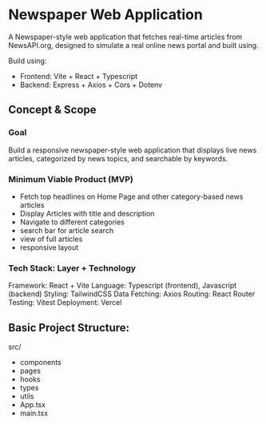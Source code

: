 # Newspaper Web Application

A Newspaper-style web application that fetches real-time articles from NewsAPI.org,
designed to simulate a real online news portal and built using.

Build using:
- Frontend: Vite + React + Typescript
- Backend: Express + Axios + Cors + Dotenv


## Concept & Scope

### Goal
Build a responsive newspaper-style web application that displays live news articles, categorized by news topics, and searchable by keywords.

### Minimum Viable Product (MVP)
- Fetch top headlines on Home Page and other category-based news articles
- Display Articles with title and description
- Navigate to different categories
- search bar for article search
- view of full articles
- responsive layout

### Tech Stack: Layer + Technology
Framework: React + Vite
Language: Typescript (frontend), Javascript (backend)
Styling: TailwindCSS
Data Fetching: Axios
Routing: React Router
Testing: Vitest
Deployment: Vercel

## Basic Project Structure:
src/
  - components
  - pages
  - hooks
  - types
  - utils
  - App.tsx
  - main.tsx